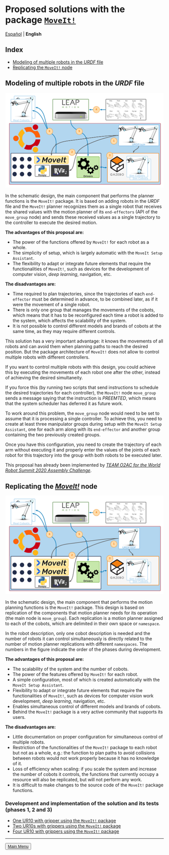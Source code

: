 # Proposed solutions with the package [`MoveIt!`](https://github.com/ros-planning/moveit) 

[Español](https://github.com/Serru/MultiCobot-UR10-Gripper/blob/main/doc/moveit-intro.md) | **English**

## Index
- [Modeling of multiple robots in the *URDF* file](#modeling )
- [Replicating the `MoveIt!` node](#replication) 

<a name="modelado">
<h2>
Modeling of multiple robots in the <i>URDF</i> file
</h2>
</a>

![image](/doc/imgs_md/Diseno-moveit-general-dos-cobots-leap-motion-urdf.png "Multirobot system by modeling the URDF file") 

In the schematic design, the main component that performs the planner functions is the `MoveIt!` package. It is based on adding robots in the *URDF* file and the `MoveIt!` planner recognizes them as a single robot that receives the shared values with the motion planner of its `end-effectors` (API of the `move_group` node) and sends these received values as a single trajectory to the controller to execute the desired motion.

**The advantages of this proposal are:** 

- The power of the functions offered by `MoveIt!` for each robot as a whole.
- The simplicity of setup, which is largely automatic with the `MoveIt Setup Assistant`.
- The flexibility to adapt or integrate future elements that require the functionalities of `MoveIt!`, such as devices for the development of computer vision, *deep learning*, navigation, etc. 

**The disadvantages are:** 

- Time required to plan trajectories, since the trajectories of each `end-effector` must be determined in advance, to be combined later, as if it were the movement of a single robot.
- There is only one group that manages the movements of the cobots, which means that it has to be reconfigured each time a robot is added to the system, which affects the scalability of the system.
- It is not possible to control different models and brands of cobots at the same time, as they may require different controls. 

This solution has a very important advantage: it knows the movements of all robots and can avoid them when planning paths to reach the desired position. But the package architecture of `MoveIt!` does not allow to control multiple robots with different controllers. 

If you want to control multiple robots with this design, you could achieve this by executing the movements of each robot one after the other, instead of achieving the desired simultaneity. 

If you force this (by running two scripts that send instructions to schedule the desired trajectories for each controller), the `MoveIt!` node `move_group` sends a message saying that the instruction is *PREEMTED*, which means that the system scheduler has deferred it as future work. 

To work around this problem, the `move_group` node would need to be set to assume that it is processing a single controller. To achieve this, you need to create at least three manipulator groups during setup with the `MoveIt Setup Assistant`, one for each arm along with its `end-effector` and another group containing the two previously created groups. 

Once you have this configuration, you need to create the trajectory of each arm without executing it and properly enter the values of the joints of each robot for this trajectory into the group with both robots to be executed later. 

This proposal has already been implemented by [*TEAM O2AC for the World Robot Summit 2020 Assembly Challenge*](https://github.com/o2ac/o2ac-ur/).


<a name="replicacion">
<h2>
Replicating the <a href="https://github.com/ros-planning/moveit"><i> MoveIt!</i></a> node
</h2>
</a>

![image](/doc/imgs_md/Diseno-moveit-general-dos-cobots-leap-motion.png "Multirobot system through node replication") 

In the schematic design, the main component that performs the motion planning functions is the `MoveIt!` package. This design is based on replication of the components that motion planner needs for its operation (the main node is `move_group`). Each replication is a motion planner assigned to each of the cobots, which are delimited in their own space or `namespace`.

In the robot description, only one cobot description is needed and the number of robots it can control simultaneously is directly related to the number of motion planner replications with different `namespaces`. The numbers in the figure indicate the order of the phases during development. 

**The advantages of this proposal are:** 

- The scalability of the system and the number of cobots.
- The power of the features offered by `MoveIt!` for each robot.
- A simple configuration, most of which is created automatically with the `MoveIt Setup Assistant`.
- Flexibility to adapt or integrate future elements that require the functionalities of `MoveIt!`, such as devices for computer vision work development, *deep learning*, navigation, etc.
- Enables simultaneous control of different models and brands of cobots.
- Behind the `MoveIt!` package is a very active community that supports its users. 

**The disadvantages are:** 

- Little documentation on proper configuration for simultaneous control of multiple robots.
- Restriction of the functionalities of the `MoveIt!` package to each robot but not as a whole, e.g.: the function to plan paths to avoid collisions between robots would not work properly because it has no knowledge of it.
- Loss of efficiency when scaling: if you scale the system and increase the number of cobots it controls, the functions that currently occupy a resource will also be replicated, but will not perform any work.
- It is difficult to make changes to the source code of the `MoveIt!` package functions.

### Development and implementation of the solution and its tests (phases 1, 2 and 3)
- [One UR10 with gripper using the `MoveIt!` package](https://github.com/Serru/MultiCobot-UR10-Gripper/blob/main/doc/moveit/ENG/one_arm_moveit.md)
- [Two UR10s with grippers using the `MoveIt!` package](https://github.com/Serru/MultiCobot-UR10-Gripper/blob/main/doc/moveit/ENG/two_arm_moveit.md)
- [Four UR10 with grippers using the `MoveIt!` package](https://github.com/Serru/MultiCobot-UR10-Gripper/blob/main/doc/moveit/ENG/four_arm_moveit.md) 

---

<div>
<p align="left">
<button name="button"><a rel="license" href="https://github.com/Serru/MultiCobot-UR10-Gripper/blob/main/doc/design-eng.md"> Main Menu </a></button>
</p>
</div>